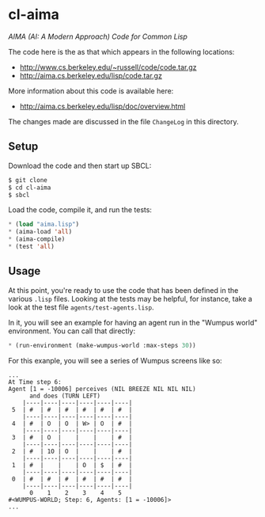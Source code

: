 # cl-aima

*AIMA (AI: A Modern Approach) Code for Common Lisp*

The code here is the as that which appears in the following locations:
 * http://www.cs.berkeley.edu/~russell/code/code.tar.gz
 * http://aima.cs.berkeley.edu/lisp/code.tar.gz

More information about this code is available here:

 * http://aima.cs.berkeley.edu/lisp/doc/overview.html

The changes made are discussed in the file ``ChangeLog`` in this directory.


## Setup

Download the code and then start up SBCL:

```bash
$ git clone
$ cd cl-aima
$ sbcl
```

Load the code, compile it, and run the tests:

```cl
* (load "aima.lisp")
* (aima-load 'all)
* (aima-compile)
* (test 'all)
```


## Usage

At this point, you're ready to use the code that has been defined in the
various ``.lisp`` files. Looking at the tests may be helpful, for instance,
take a look at the test file ``agents/test-agents.lisp``.

In it, you will see an example for having an agent run in the "Wumpus world"
environment. You can call that directly:

```cl
* (run-environment (make-wumpus-world :max-steps 30))
```

For this exanple, you will see a series of Wumpus screens like so:

```
...
At Time step 6:
Agent [1 = -10006] perceives (NIL BREEZE NIL NIL NIL)
      and does (TURN LEFT)
    |----|----|----|----|----|----|
 5  | #  | #  | #  | #  | #  | #  |
    |----|----|----|----|----|----|
 4  | #  | O  | O  | W> | O  | #  |
    |----|----|----|----|----|----|
 3  | #  | O  |    |    |    | #  |
    |----|----|----|----|----|----|
 2  | #  | 1O | O  |    |    | #  |
    |----|----|----|----|----|----|
 1  | #  |    |    | O  | $  | #  |
    |----|----|----|----|----|----|
 0  | #  | #  | #  | #  | #  | #  |
    |----|----|----|----|----|----|
      0    1    2    3    4    5
#<WUMPUS-WORLD; Step: 6, Agents: [1 = -10006]>
...

```

